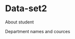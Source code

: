 # Data-set2
About student
<html>
  <head> Department names and cources </head>
  <body>
  
  </body>
  
</html>
